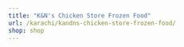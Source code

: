 ```yaml
---
title: "K&N's Chicken Store Frozen Food"
url: /karachi/kandns-chicken-store-frozen-food/
shop: shop
---
```

